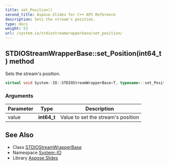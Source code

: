 ```yaml
---
title: set_Position()
second_title: Aspose.Slides for C++ API Reference
description: Sets the stream's position.
type: docs
weight: 53
url: /system.io/stdiostreamwrapperbase/set_position/
---
```

## STDIOStreamWrapperBase::set_Position(int64_t) method


Sets the stream's position.

```cpp
virtual void System::IO::STDIOStreamWrapperBase<T, typename>::set_Position(int64_t value) override
```


### Arguments

| Parameter | Type | Description |
| --- | --- | --- |
| value | **int64_t** | Value to set the stream's position |

## See Also

* Class [STDIOStreamWrapperBase](../)
* Namespace [System::IO](../../)
* Library [Aspose.Slides](../../../)